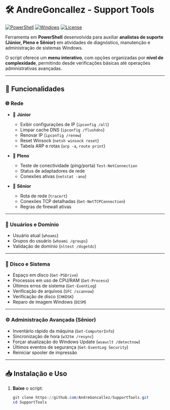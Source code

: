 # 🛠️ AndreGoncallez - Support Tools

[![PowerShell](https://img.shields.io/badge/PowerShell-5.1%2B-blue?logo=powershell&logoColor=white)]()
[![Windows](https://img.shields.io/badge/Windows-10%2F11-lightgrey?logo=windows&logoColor=blue)]()
[![License](https://img.shields.io/badge/license-MIT-green)]()

Ferramenta em **PowerShell** desenvolvida para auxiliar **analistas de suporte (Júnior, Pleno e Sênior)** em atividades de diagnóstico, manutenção e administração de sistemas Windows.

O script oferece um **menu interativo**, com opções organizadas por **nível de complexidade**, permitindo desde verificações básicas até operações administrativas avançadas.

---

## 🚀 Funcionalidades

### 🌐 Rede
- 🔹 **Júnior**
  - Exibir configurações de IP (`ipconfig /all`)
  - Limpar cache DNS (`ipconfig /flushdns`)
  - Renovar IP (`ipconfig /renew`)
  - Reset Winsock (`netsh winsock reset`)
  - Tabela ARP e rotas (`arp -a`, `route print`)

- 🔹 **Pleno**
  - Teste de conectividade (ping/porta) `Test-NetConnection`
  - Status de adaptadores de rede
  - Conexões ativas (`netstat -ano`)

- 🔹 **Sênior**
  - Rota de rede (`tracert`)
  - Conexões TCP detalhadas (`Get-NetTCPConnection`)
  - Regras de firewall ativas

---

### 👥 Usuários e Domínio
- Usuário atual (`whoami`)
- Grupos do usuário (`whoami /groups`)
- Validação de domínio (`nltest /dsgetdc`)

---

### 💾 Disco e Sistema
- Espaço em disco (`Get-PSDrive`)
- Processos em uso de CPU/RAM (`Get-Process`)
- Últimos erros de sistema (`Get-EventLog`)
- Verificação de arquivos (`SFC /scannow`)
- Verificação de disco (`CHKDSK`)
- Reparo de imagem Windows (`DISM`)

---

### ⚙️ Administração Avançada (Sênior)
- Inventário rápido da máquina (`Get-ComputerInfo`)
- Sincronização de hora (`w32tm /resync`)
- Forçar atualização do Windows Update (`wuauclt /detectnow`)
- Últimos eventos de segurança (`Get-EventLog Security`)
- Reiniciar spooler de impressão

---

## 📥 Instalação e Uso

1. **Baixe** o script:
   ```powershell
   git clone https://github.com/AndreGoncallez/SupportTools.git
   cd SupportTools
